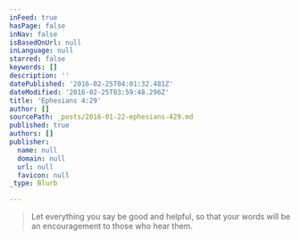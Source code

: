 ```yaml
---
inFeed: true
hasPage: false
inNav: false
isBasedOnUrl: null
inLanguage: null
starred: false
keywords: []
description: ''
datePublished: '2016-02-25T04:01:32.481Z'
dateModified: '2016-02-25T03:59:48.296Z'
title: 'Ephesians 4:29'
author: []
sourcePath: _posts/2016-01-22-ephesians-429.md
published: true
authors: []
publisher:
  name: null
  domain: null
  url: null
  favicon: null
_type: Blurb

---
```

> Let everything you say be good and helpful, so that your words will be an encouragement to those who hear them.